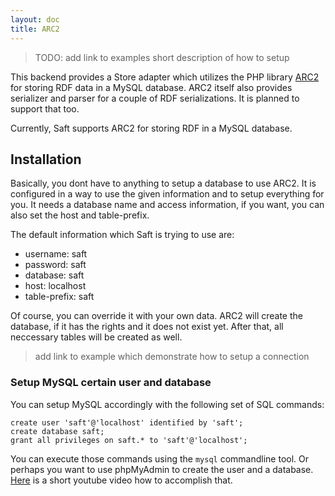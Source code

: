 ```yaml
---
layout: doc
title: ARC2
---
```


> TODO:
> add link to examples
> short description of how to setup

This backend provides a Store adapter which utilizes the PHP library [ARC2](https://github.com/semsol/arc2) for storing RDF data in a MySQL database. ARC2 itself also provides serializer and parser for a couple of RDF serializations. It is planned to support that too.

Currently, Saft supports ARC2 for storing RDF in a MySQL database. 

## Installation

Basically, you dont have to anything to setup a database to use ARC2. It is configured in a way to use the given information and to setup everything for you. It needs a database name and access information, if you want, you can also set the host and table-prefix. 

The default information which Saft is trying to use are:

- username: saft
- password: saft
- database: saft
- host: localhost
- table-prefix: saft

Of course, you can override it with your own data. ARC2 will create the database, if it has the rights and it does not exist yet. After that, all neccessary tables will be created as well.

> add link to example which demonstrate how to setup a connection

### Setup MySQL certain user and database

You can setup MySQL accordingly with the following set of SQL commands:

```
create user 'saft'@'localhost' identified by 'saft';
create database saft;
grant all privileges on saft.* to 'saft'@'localhost';
```

You can execute those commands using the `mysql` commandline tool. Or perhaps you want to use phpMyAdmin to create the user and a database. [Here](https://www.youtube.com/watch?v=lfjzAbaW32c) is a short youtube video how to accomplish that.
